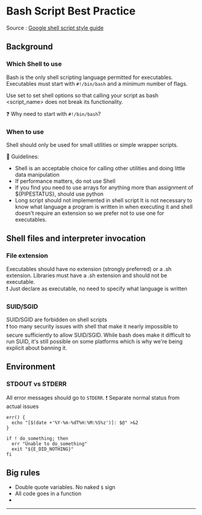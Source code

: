 # Bash Script Best Practice

Source :
[Google shell script style guide][1]

## Background
### Which Shell to use
Bash is the only shell scripting language permitted for executables.
Executables must start with `#!/bin/bash` and a minimum number of flags.   

Use set to set shell options so that calling your script as bash <script_name> does not break its functionality.

❓ Why need to start with `#!/bin/bash`?

### When to use
Shell should only be used for small utilities or simple wrapper scripts.

📇 Guidelines:
- Shell is an acceptable choice for calling other utilities and doing little data manipulation
- If performance matters, do not use Shell
- If you find you need to use arrays for anything more than assignment of ${PIPESTATUS}, should use python
- Long script should not implemented in shell script
It is not necessary to know what language a program is written in when executing it and shell doesn't require an extension so we prefer not to use one for executables.

## Shell files and interpreter invocation
### File extension
Executables should have no extension (strongly preferred) or a .sh extension. Libraries must have a .sh extension and should not be executable.   
❗ Just declare as executable, no need to specify what language is written

### SUID/SGID
SUID/SGID are forbidden on shell scripts   
❗ too many security issues with shell that make it nearly impossible to secure sufficiently to allow SUID/SGID.  While bash does make it difficult to run SUID, it's still possible on some platforms which is why we're being explicit about banning it.

## Environment
### STDOUT vs STDERR
All error messages should go to `STDERR`.
❗ Separate normal status from actual issues
```
err() {
  echo "[$(date +'%Y-%m-%dT%H:%M:%S%z')]: $@" >&2
}

if ! do_something; then
  err "Unable to do_something"
  exit "${E_DID_NOTHING}"
fi
```

## Big rules

- Double quote variables. No naked `$` sign
- All code goes in a function
-
------------------------------

[1]: https://google.github.io/styleguide/shell.xml
